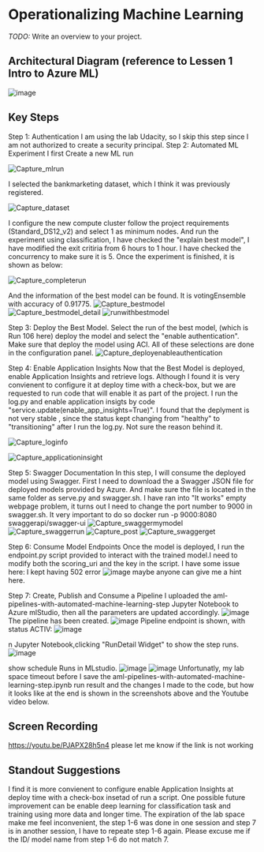 # Operationalizing Machine Learning

*TODO:* Write an overview to your project.

## Architectural Diagram (reference to Lessen 1 Intro to Azure ML)
![image](https://user-images.githubusercontent.com/35376272/125314000-a72e8300-e2ea-11eb-84ef-5599e52953d1.png)

## Key Steps
Step 1: Authentication
I am using the lab Udacity, so I skip this step since I am not authorized to create a security principal. 
Step 2: Automated ML Experiment
I first Create a new ML run

![Capture_mlrun](https://user-images.githubusercontent.com/35376272/125310154-30dc5180-e2e7-11eb-94f0-994ac265d07c.PNG)

I selected the bankmarketing dataset, which I think it was previously registered.

![Capture_dataset](https://user-images.githubusercontent.com/35376272/125310491-7ac53780-e2e7-11eb-870d-9517ef309b85.PNG)

I configure the new compute cluster follow the project requirements (Standard_DS12_v2) and select 1 as minimum nodes.
And run the experiment using classification, I have checked the "explain best model", I have modified the exit critiria from 6 hours to 1 hour. I have checked the concurrency to make sure it is 5. Once the experiment is finished, it is shown as below:

![Capture_completerun](https://user-images.githubusercontent.com/35376272/125312445-1dca8100-e2e9-11eb-89f6-cc557b014994.PNG)

And the information of the best model can be found. It is votingEnsemble with accuracy of 0.91775.
![Capture_bestmodel](https://user-images.githubusercontent.com/35376272/125312626-4eaab600-e2e9-11eb-81d1-cda0d3e45de4.PNG)
![Capture_bestmodel_detail](https://user-images.githubusercontent.com/35376272/125312647-52d6d380-e2e9-11eb-9dc1-3e78a9e968b9.PNG)
![runwithbestmodel](https://user-images.githubusercontent.com/35376272/125313010-ac3f0280-e2e9-11eb-8a39-0fa927f95cbe.PNG)

Step 3: Deploy the Best Model. Select the run of the best model, (which is Run 106 here) deploy the model and select the "enable authentication". Make sure that deploy the model using ACI. All of these selections are done in the configuration panel.
![Capture_deployenableauthentication](https://user-images.githubusercontent.com/35376272/125313103-c4af1d00-e2e9-11eb-8751-22867f206aae.PNG)

Step 4: Enable Application Insights
Now that the Best Model is deployed, enable Application Insights and retrieve logs. Although I found it is very convienent to configure it at deploy time with a check-box, but we are requested to run code that will enable it as part of the project. I run the log.py and enable application insigts by code "service.update(enable_app_insights=True)".
I found that the deplyment is not very stable , since the status kept changing from "healthy" to "transitioning" after I run the log.py. Not sure the reason behind it.

![Capture_loginfo](https://user-images.githubusercontent.com/35376272/125315167-b104b600-e2eb-11eb-8ee0-a4d3a8d28aec.PNG)

![Capture_applicationinsight](https://user-images.githubusercontent.com/35376272/125315124-a8ac7b00-e2eb-11eb-891c-756327c4992d.PNG)

Step 5: Swagger Documentation
In this step, I will consume the deployed model using Swagger. First I need to download the a Swagger JSON file for deployed models provided by Azure. And make sure  the file is located in the same folder as serve.py and swagger.sh. I have ran into "It works" empty webpage problem, it turns out I need to change the port number to 9000 in swagger.sh. It very important to do so docker run -p 9000:8080 swaggerapi/swagger-ui
![Capture_swaggermymodel](https://user-images.githubusercontent.com/35376272/125317838-27a2b300-e2ee-11eb-9a51-20bcad6b428d.PNG)
![Capture_swaggerrun](https://user-images.githubusercontent.com/35376272/125317856-2bced080-e2ee-11eb-8b31-348dd6d6b024.PNG)
![Capture_post](https://user-images.githubusercontent.com/35376272/125317862-2d989400-e2ee-11eb-954b-9e01af1e9390.PNG)
![Capture_swaggerget](https://user-images.githubusercontent.com/35376272/125317875-2ffaee00-e2ee-11eb-938a-1f847aa385e6.PNG)

Step 6: Consume Model Endpoints
Once the model is deployed, I run the endpoint.py script provided to interact with the trained model.I need to modify both the scoring_uri and the key in the script.
I have some issue here: I kept having 502 error
![image](https://user-images.githubusercontent.com/35376272/125324778-13ae7f80-e2f5-11eb-97b6-663e1502d5e5.png)
maybe anyone can give me a hint here.

Step 7: Create, Publish and Consume a Pipeline
I uploaded the aml-pipelines-with-automated-machine-learning-step Jupyter Notebook to Azure mlStudio, then all the parameters are updated accordingly.
![image](https://user-images.githubusercontent.com/35376272/125335291-3f376700-e301-11eb-9630-03fe33a3341e.png)
The pipeline has been created.
![image](https://user-images.githubusercontent.com/35376272/125335551-89204d00-e301-11eb-962c-a3af96932c6d.png)
Pipeline endpoint is shown, with status ACTIV:
 ![image](https://user-images.githubusercontent.com/35376272/125336248-65a9d200-e302-11eb-9e37-66e79457c32b.png)
 
 n Jupyter Notebook,clicking "RunDetail Widget" to show the step runs.
 ![image](https://user-images.githubusercontent.com/35376272/125336431-9b4ebb00-e302-11eb-8517-98332405ad6d.png)
 
 show schedule Runs in MLstudio.
 ![image](https://user-images.githubusercontent.com/35376272/125336898-30ea4a80-e303-11eb-8caf-625a88d82e90.png)
![image](https://user-images.githubusercontent.com/35376272/125336977-46f80b00-e303-11eb-941d-9533b0912af1.png)
Unfortunatly, my lab space timeout before I save the aml-pipelines-with-automated-machine-learning-step.ipynb run result and the changes I made to the code, but how it looks like at the end is shown in the screenshots above and the Youtube video below.


## Screen Recording
https://youtu.be/PJAPX28h5n4
please let me know if the link is not working

## Standout Suggestions
I find it is more convienent to configure enable Application Insights at deploy time with a check-box insetad of run a script.
One possible future improvement can be enable deep learning for classification task and training using more data and longer time.
The expiration of the lab space make me feel inconvenient, the step 1-6 was done in one session and step 7 is in another session, I have to repeate step 1-6 again. Please excuse me if the ID/ model name from  step 1-6 do not match 7.


